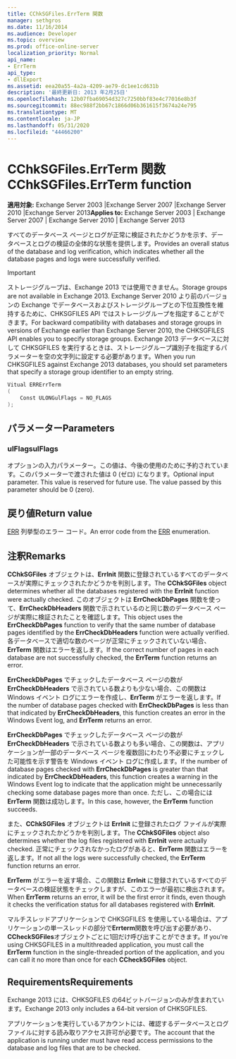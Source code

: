 ```yaml
---
title: CChkSGFiles.ErrTerm 関数
manager: sethgros
ms.date: 11/16/2014
ms.audience: Developer
ms.topic: overview
ms.prod: office-online-server
localization_priority: Normal
api_name:
- ErrTerm
api_type:
- dllExport
ms.assetid: eea20a55-4a2a-4209-ae79-dc1ee1cd631b
description: '最終更新日: 2013 年2月25日'
ms.openlocfilehash: 12b07fba69054d327c7250bbf83e4c77016e8b3f
ms.sourcegitcommit: 88ec988f2bb67c1866d06b361615f3674a24e795
ms.translationtype: MT
ms.contentlocale: ja-JP
ms.lasthandoff: 05/31/2020
ms.locfileid: "44466200"
---
```

# <a name="cchksgfileserrterm-function"></a><span data-ttu-id="295b7-103">CChkSGFiles.ErrTerm 関数</span><span class="sxs-lookup"><span data-stu-id="295b7-103">CChkSGFiles.ErrTerm function</span></span>
  
<span data-ttu-id="295b7-104">**適用対象:** Exchange Server 2003 |Exchange Server 2007 |Exchange Server 2010 |Exchange Server 2013</span><span class="sxs-lookup"><span data-stu-id="295b7-104">**Applies to:** Exchange Server 2003 | Exchange Server 2007 | Exchange Server 2010 | Exchange Server 2013</span></span>
  
<span data-ttu-id="295b7-105">すべてのデータベース ページとログが正常に検証されたかどうかを示す、データベースとログの検証の全体的な状態を提供します。</span><span class="sxs-lookup"><span data-stu-id="295b7-105">Provides an overall status of the database and log verification, which indicates whether all the database pages and logs were successfully verified.</span></span>
  
> [!IMPORTANT]
> <span data-ttu-id="295b7-106">ストレージグループは、Exchange 2013 では使用できません。</span><span class="sxs-lookup"><span data-stu-id="295b7-106">Storage groups are not available in Exchange 2013.</span></span> <span data-ttu-id="295b7-107">Exchange Server 2010 より前のバージョンの Exchange でデータベースおよびストレージグループとの下位互換性を維持するために、CHKSGFILES API ではストレージグループを指定することができます。</span><span class="sxs-lookup"><span data-stu-id="295b7-107">For backward compatibility with databases and storage groups in versions of Exchange earlier than Exchange Server 2010, the CHKSGFILES API enables you to specify storage groups.</span></span> <span data-ttu-id="295b7-108">Exchange 2013 データベースに対して CHKSGFILES を実行するときは、ストレージグループ識別子を指定するパラメーターを空の文字列に設定する必要があります。</span><span class="sxs-lookup"><span data-stu-id="295b7-108">When you run CHKSGFILES against Exchange 2013 databases, you should set parameters that specify a storage group identifier to an empty string.</span></span> 
  
```cs
Vitual ERRErrTerm 
(
    Const ULONGulFlags = NO_FLAGS
);

```

## <a name="parameters"></a><span data-ttu-id="295b7-109">パラメーター</span><span class="sxs-lookup"><span data-stu-id="295b7-109">Parameters</span></span>

### <a name="ulflags"></a><span data-ttu-id="295b7-110">ulFlags</span><span class="sxs-lookup"><span data-stu-id="295b7-110">ulFlags</span></span>
  
<span data-ttu-id="295b7-p102">オプションの入力パラメーター。この値は、今後の使用のために予約されています。このパラメーターで渡された値は 0 (ゼロ) になります。</span><span class="sxs-lookup"><span data-stu-id="295b7-p102">Optional input parameter. This value is reserved for future use. The value passed by this parameter should be 0 (zero).</span></span>
    
## <a name="return-value"></a><span data-ttu-id="295b7-114">戻り値</span><span class="sxs-lookup"><span data-stu-id="295b7-114">Return value</span></span>

<span data-ttu-id="295b7-115">[ERR](cchksgfiles-err-enumeration.md) 列挙型のエラー コード。</span><span class="sxs-lookup"><span data-stu-id="295b7-115">An error code from the [ERR](cchksgfiles-err-enumeration.md) enumeration.</span></span> 
  
## <a name="remarks"></a><span data-ttu-id="295b7-116">注釈</span><span class="sxs-lookup"><span data-stu-id="295b7-116">Remarks</span></span>

<span data-ttu-id="295b7-117">**CChkSGFiles** オブジェクトは、**ErrInit** 関数に登録されているすべてのデータベースが実際にチェックされたかどうかを判別します。</span><span class="sxs-lookup"><span data-stu-id="295b7-117">The **CChkSGFiles** object determines whether all the databases registered with the **ErrInit** function were actually checked.</span></span> <span data-ttu-id="295b7-118">このオブジェクトは **ErrCheckDbPages** 関数を使って、**ErrCheckDbHeaders** 関数で示されているのと同じ数のデータベース ページが実際に検証されたことを確認します。</span><span class="sxs-lookup"><span data-stu-id="295b7-118">This object uses the **ErrCheckDbPages** function to verify that the same number of database pages identified by the **ErrCheckDbHeaders** function were actually verified.</span></span> <span data-ttu-id="295b7-119">各データベースで適切な数のページが正常にチェックされていない場合、**ErrTerm** 関数はエラーを返します。</span><span class="sxs-lookup"><span data-stu-id="295b7-119">If the correct number of pages in each database are not successfully checked, the **ErrTerm** function returns an error.</span></span> 
  
<span data-ttu-id="295b7-120">**ErrCheckDbPages** でチェックしたデータベース ページの数が **ErrCheckDbHeaders** で示されている数よりも少ない場合、この関数は Windows イベント ログにエラーを作成し、**ErrTerm** がエラーを返します。</span><span class="sxs-lookup"><span data-stu-id="295b7-120">If the number of database pages checked with **ErrCheckDbPages** is less than that indicated by **ErrCheckDbHeaders**, this function creates an error in the Windows Event log, and **ErrTerm** returns an error.</span></span> 
  
<span data-ttu-id="295b7-121">**ErrCheckDbPages** でチェックしたデータベース ページの数が **ErrCheckDbHeaders** で示されている数よりも多い場合、この関数は、アプリケーションが一部のデータベース ページを複数回にわたり不必要にチェックした可能性を示す警告を Windows イベント ログに作成します。</span><span class="sxs-lookup"><span data-stu-id="295b7-121">If the number of database pages checked with **ErrCheckDbPages** is greater than that indicated by **ErrCheckDbHeaders**, this function creates a warning in the Windows Event log to indicate that the application might be unnecessarily checking some database pages more than once.</span></span> <span data-ttu-id="295b7-122">ただし、この場合には **ErrTerm** 関数は成功します。</span><span class="sxs-lookup"><span data-stu-id="295b7-122">In this case, however, the **ErrTerm** function succeeds.</span></span> 
  
<span data-ttu-id="295b7-123">また、**CChkSGFiles** オブジェクトは **ErrInit** に登録されたログ ファイルが実際にチェックされたかどうかを判別します。</span><span class="sxs-lookup"><span data-stu-id="295b7-123">The **CChkSGFiles** object also determines whether the log files registered with **ErrInit** were actually checked.</span></span> <span data-ttu-id="295b7-124">正常にチェックされなかったログがあると、**ErrTerm** 関数はエラーを返します。</span><span class="sxs-lookup"><span data-stu-id="295b7-124">If not all the logs were successfully checked, the **ErrTerm** function returns an error.</span></span> 
  
<span data-ttu-id="295b7-125">**ErrTerm** がエラーを返す場合、この関数は **ErrInit** に登録されているすべてのデータベースの検証状態をチェックしますが、このエラーが最初に検出されます。</span><span class="sxs-lookup"><span data-stu-id="295b7-125">When **ErrTerm** returns an error, it will be the first error it finds, even though it checks the verification status for all databases registered with **ErrInit**.</span></span>
  
<span data-ttu-id="295b7-126">マルチスレッドアプリケーションで CHKSGFILES を使用している場合は、アプリケーションの単一スレッドの部分で**Errterm**関数を呼び出す必要があり、 **CCheckSGFiles**オブジェクトごとに1回だけ呼び出すことができます。</span><span class="sxs-lookup"><span data-stu-id="295b7-126">If you're using CHKSGFILES in a multithreaded application, you must call the **ErrTerm** function in the single-threaded portion of the application, and you can call it no more than once for each **CCheckSGFiles** object.</span></span> 
  
## <a name="requirements"></a><span data-ttu-id="295b7-127">Requirements</span><span class="sxs-lookup"><span data-stu-id="295b7-127">Requirements</span></span>

<span data-ttu-id="295b7-128">Exchange 2013 には、CHKSGFILES の64ビットバージョンのみが含まれています。</span><span class="sxs-lookup"><span data-stu-id="295b7-128">Exchange 2013 only includes a 64-bit version of CHKSGFILES.</span></span>
  
<span data-ttu-id="295b7-129">アプリケーションを実行しているアカウントには、確認するデータベースとログ ファイルに対する読み取りアクセス許可が必要です。</span><span class="sxs-lookup"><span data-stu-id="295b7-129">The account that the application is running under must have read access permissions to the database and log files that are to be checked.</span></span>
  

